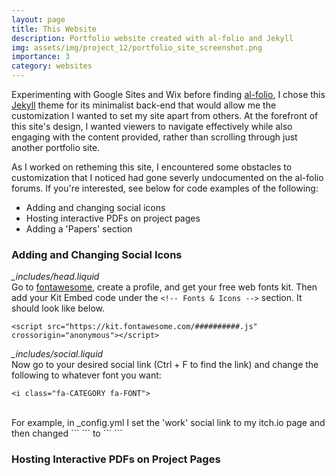 ```yaml
---
layout: page
title: This Website
description: Portfolio website created with al-folio and Jekyll
img: assets/img/project_12/portfolio_site_screenshot.png
importance: 3
category: websites
---
```


Experimenting with Google Sites and Wix before finding <a href="https://github.com/alshedivat/al-folio">al-folio</a>, I chose this <a href="https://jekyllrb.com/">Jekyll</a> theme for its minimalist back-end that would allow me the customization I wanted to set my site apart from others. At the forefront of this site's design, I wanted viewers to navigate effectively while also engaging with the content provided, rather than scrolling through just another portfolio site.

As I worked on retheming this site, I encountered some obstacles to customization that I noticed had gone severly undocumented on the al-folio forums. If you're interested, see below for code examples of the following:
<ul>
<li> Adding and changing social icons </li>
<li> Hosting interactive PDFs on project pages </li>
<li> Adding a 'Papers' section </li>
</ul>

<h3>Adding and Changing Social Icons</h3>

<i>_includes/head.liquid</i>
<br>
Go to <a href="https://fontawesome.com/">fontawesome</a>, create a profile, and get your free web fonts kit.
Then add your Kit Embed code under the ```<!-- Fonts & Icons -->``` section. It should look like below.
```
<script src="https://kit.fontawesome.com/##########.js" crossorigin="anonymous"></script>
```

<i>_includes/social.liquid</i>
<br>
Now go to your desired social link (Ctrl + F to find the link) and change the following to whatever font you want:
```
<i class="fa-CATEGORY fa-FONT">
```
<br>
For example, in _config.yml I set the 'work' social link to my itch.io page and then changed
```
<a href="{{ site.work_url }}" title="Work"><i class="fa-solid fa-briefcase"></i></a>
```
to
```
<a href="{{ site.work_url }}" title="Work"><i class="fa-brands fa-itch-io"></i></a>
```

<h3>Hosting Interactive PDFs on Project Pages</h3>
